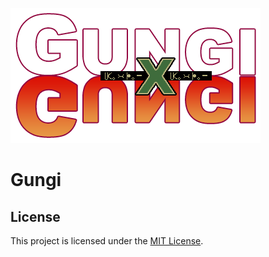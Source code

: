 ![Gungi Logo](assets/logo.png)

Gungi
=====

## License

This project is licensed under the [MIT License](./LICENSE.md).
